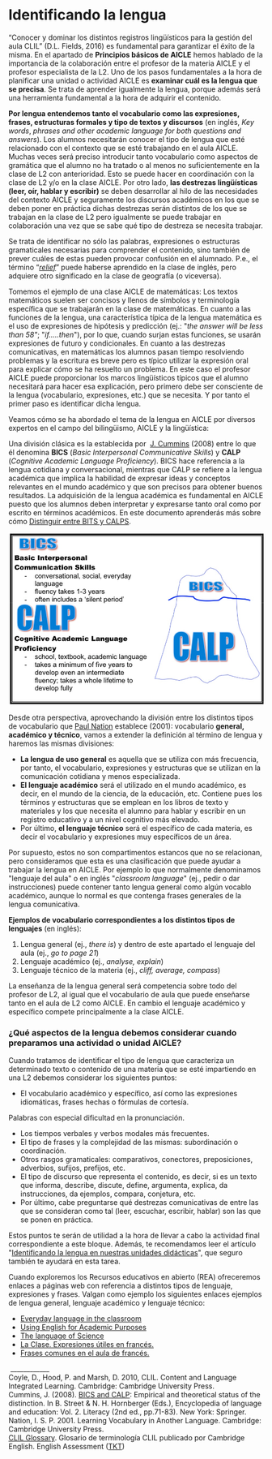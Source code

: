 # Identificando la lengua

“Conocer y dominar los distintos registros lingüísticos para la gestión del aula CLIL” (D.L. Fields, 2016) es fundamental para garantizar el éxito de la misma. En el apartado de **Principios básicos de AICLE** hemos hablado de la importancia de la colaboración entre el profesor de la materia AICLE y el profesor especialista de la L2. Uno de los pasos fundamentales a la hora de planificar una unidad o actividad AICLE es **examinar cuál es la lengua que se precisa**. Se trata de aprender igualmente la lengua, porque además será una herramienta fundamental a la hora de adquirir el contenido.

**Por lengua entendemos tanto el vocabulario como las expresiones, frases, estructuras formales y tipo de textos y discursos** (en inglés, _Key words_, _phrases and other academic language for both questions and answers_). Los alumnos necesitarán conocer el tipo de lengua que esté relacionado con el contexto que se esté trabajando en el aula AICLE. Muchas veces será preciso introducir tanto vocabulario como aspectos de gramática que el alumno no ha tratado o al menos no suficientemente en la clase de L2 con anterioridad. Esto se puede hacer en coordinación con la clase de L2 y/o en la clase AICLE. Por otro lado, **las destrezas lingüísticas (leer, oír, hablar y escribir)** se deben desarrollar al hilo de las necesidades del contexto AICLE y seguramente los discursos académicos en los que se deben poner en práctica dichas destrezas serán distintos de los que se trabajan en la clase de L2 pero igualmente se puede trabajar en colaboración una vez que se sabe qué tipo de destreza se necesita trabajar.

Se trata de identificar no sólo las palabras, expresiones o estructuras gramaticales necesarias para comprender el contenido, sino también de prever cuáles de estas pueden provocar confusión en el alumnado. P.e., el término “[_relief_](https://en.oxforddictionaries.com/definition/relief)” puede haberse aprendido en la clase de inglés, pero adquiere otro significado en la clase de geografía (o viceversa).

Tomemos el ejemplo de una clase AICLE de matemáticas: Los textos matemáticos suelen ser concisos y llenos de símbolos y terminología específica que se trabajarán en la clase de matemáticas. En cuanto a las funciones de la lengua, una característica típica de la lengua matemática es el uso de expresiones de hipótesis y predicción (ej.: "_the answer will be less than 58"_; "_if.....then_"), por lo que, cuando surjan estas funciones, se usarán expresiones de futuro y condicionales. En cuanto a las destrezas comunicativas, en matemáticas los alumnos pasan tiempo resolviendo problemas y la escritura es breve pero es típico utilizar la expresión oral para explicar cómo se ha resuelto un problema. En este caso el profesor AICLE puede proporcionar los marcos lingüísticos típicos que el alumno necesitará para hacer esa explicación, pero primero debe ser consciente de la lengua (vocabulario, expresiones, etc.) que se necesita. Y por tanto el primer paso es identificar dicha lengua.

Veamos cómo se ha abordado el tema de la lengua en AICLE por diversos expertos en el campo del bilingüismo, AICLE y la lingüística:

Una división clásica es la establecida por  [J. Cummins](https://en.wikipedia.org/wiki/Jim_Cummins_(professor)) (2008) entre lo que él denomina **BICS** (_Basic Interpersonal Communicative Skills_) y **CALP** (_Cognitive Academic Language Proficiency_). BICS hace referencia a la lengua cotidiana y conversacional, mientras que CALP se refiere a la lengua académica que implica la habilidad de expresar ideas y conceptos relevantes en el mundo académico y que son precisos para obtener buenos resultados. La adquisición de la lengua académica es fundamental en AICLE puesto que los alumnos deben interpretar y expresarse tanto oral como por escrito en términos académicos. En este documento aprenderás más sobre cómo [Distinguir entre BITS y CALPS](04_ESL-3-1_Distinguishing_between_BICS_and_CALP.pdf).


![Clasificación de J. Cummins](img/REAaicle_14_07_16_B1_T1_Principios_v2_img5.png)


Desde otra perspectiva, aprovechando la división entre los distintos tipos de vocabulario que [Paul Nation](http://www.victoria.ac.nz/lals/about/staff/paul-nation) establece (2001): vocabulario **general, académico y técnico**, vamos a extender la definición al término de lengua y haremos las mismas divisiones:

*   **La lengua de uso general** es aquella que se utiliza con más frecuencia, por tanto, el vocabulario, expresiones y estructuras que se utilizan en la comunicación cotidiana y menos especializada.
*   **El lenguaje académico** será el utilizado en el mundo académico, es decir, en el mundo de la ciencia, de la educación, etc. Contiene pues los términos y estructuras que se emplean en los libros de texto y materiales y los que necesita el alumno para hablar y escribir en un registro educativo y a un nivel cognitivo más elevado.
*   Por último, **el lenguaje técnico** será el específico de cada materia, es decir el vocabulario y expresiones muy específicos de un área.

Por supuesto, estos no son compartimentos estancos que no se relacionan, pero consideramos que esta es una clasificación que puede ayudar a trabajar la lengua en AICLE. Por ejemplo lo que normalmente denominamos "lenguaje del aula" o en inglés "_classroom language_" (ej., pedir o dar instrucciones) puede contener tanto lengua general como algún vocablo académico, aunque lo normal es que contenga frases generales de la lengua comunicativa.

**Ejemplos de vocabulario correspondientes a los distintos tipos de lenguajes** (en inglés):

1.  Lengua general (ej., _there is_) y dentro de este apartado el lenguaje del aula (ej., _go to page 21_)
2.  Lenguaje académico (ej., _analyse, explain_)
3.  Lenguaje técnico de la materia (ej., _cliff, average, compass_)

La enseñanza de la lengua general será competencia sobre todo del profesor de L2, al igual que el vocabulario de aula que puede enseñarse tanto en el aula de L2 como AICLE. En cambio el lenguaje académico y específico compete principalmente a la clase AICLE.

### ¿Qué aspectos de la lengua debemos considerar cuando preparamos una actividad o unidad AICLE?

Cuando tratamos de identificar el tipo de lengua que caracteriza un determinado texto o contenido de una materia que se esté impartiendo en una L2 debemos considerar los siguientes puntos:

*   El vocabulario académico y específico, así como las expresiones idiomáticas, frases hechas o fórmulas de cortesía.

Palabras con especial dificultad en la pronunciación.

*   Los tiempos verbales y verbos modales más frecuentes.
*   El tipo de frases y la complejidad de las mismas: subordinación o coordinación.
*   Otros rasgos gramaticales: comparativos, conectores, preposiciones, adverbios, sufijos, prefijos, etc.
*   El tipo de discurso que representa el contenido, es decir, si es un texto que informa, describe, discute, define, argumenta, explica, da instrucciones, da ejemplos, compara, conjetura, etc.
*   Por último, cabe preguntarse qué destrezas comunicativas de entre las que se consideran como tal (leer, escuchar, escribir, hablar) son las que se ponen en práctica.

Estos puntos te serán de utilidad a la hora de llevar a cabo la actividad final correspondiente a este bloque. Además, te recomendamos leer el artículo "[Identificando la lengua en nuestras unidades didácticas](http://reaaicleintef.blogspot.com.es/2014/04/identificando-la-lengua-en-nuestras.html)", que seguro también te ayudará en esta tarea.

Cuando exploremos los Recursos educativos en abierto (REA) ofreceremos enlaces a páginas web con referencia a distintos tipos de lenguaje, expresiones y frases. Valgan como ejemplo los siguientes enlaces ejemplos de lengua general, lenguaje académico y lenguaje técnico:

*   [Everyday language in the classroom](05_expressions.pdf)
*   [Using English for Academic Purposes](http://www.uefap.com/)
*   [The language of Science](http://www.csun.edu/science/ref/language/)
*   [](http://www.csun.edu/science/ref/language/)[La Clase. Expresiones útiles en francés.](https://quieroaprenderfrances.wordpress.com/2013/01/14/la-clase-expresiones-utiles-en-frances/)
*   [Frases comunes en el aula de francés.](https://quizlet.com/46360935/frases-comunes-en-el-salon-de-clase-flash-cards/) 

 ____________  
Coyle, D., Hood, P. and Marsh, D. 2010, CLIL. Content and Language Integrated Learning. Cambridge: Cambridge University Press.  
Cummins, J. (2008). [BICS and CALP](http://link.springer.com/referenceworkentry/10.1007%2F978-0-387-30424-3_36?LI=true#page-1): Empirical and theoretical status of the distinction. In B. Street & N. H. Hornberger (Eds.), Encyclopedia of language and education: Vol. 2. Literacy (2nd ed., pp.71-83). New York: Springer.  
Nation, I. S. P. 2001. Learning Vocabulary in Another Language. Cambridge: Cambridge University Press.  
[CLIL Glossary](06_22194-tkt-clil-glossary-document.pdf). Glosario de terminología CLIL publicado por Cambridge English. English Assessment ([TKT](http://www.cambridgeenglish.org/teaching-english/teaching-qualifications/tkt/))